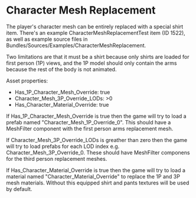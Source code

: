 Character Mesh Replacement
==========================

The player's character mesh can be entirely replaced with a special shirt item. There's an example CharacterMeshReplacementTest item (ID 1522), as well as example source files in Bundles/Sources/Examples/CharacterMeshReplacement.

Two limitations are that it must be a shirt because only shirts are loaded for first person (1P) views, and the 1P model should only contain the arms because the rest of the body is not animated.

Asset properties:

* Has_1P_Character_Mesh_Override: true
* Character_Mesh_3P_Override_LODs: >0
* Has_Character_Material_Override: true

If Has_1P_Character_Mesh_Override is true then the game will try to load a prefab named "Character_Mesh_1P_Override_0". This should have a MeshFilter component with the first person arms replacement mesh.

If Character_Mesh_3P_Override_LODs is greather than zero then the game will try to load prefabs for each LOD index e.g. Character_Mesh_3P_Override_0. These should have MeshFilter componens for the third person replacement meshes.

If Has_Character_Material_Override is true then the game will try to load a material named "Character_Material_Override" to replace the 1P and 3P mesh materials. Without this equipped  shirt and pants textures will be used by default.
